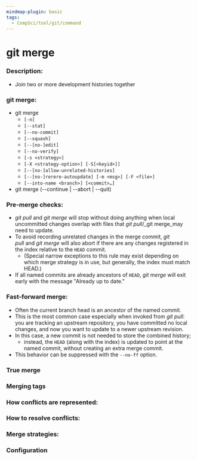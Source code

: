 ```yaml
---
mindmap-plugin: basic
tags:
  - CompSci/tool/git/command
---
```

# git merge
### Description:
- Join two or more development histories together
### git merge:
- git merge 
	- `[-n]`
	- `[--stat] `
	- `[--no-commit] `
	- `[--squash] `
	- `[--[no-]edit]`
	- `[--no-verify] `
	- `[-s <strategy>] `
	- `[-X <strategy-option>] [-S[<keyid>]]`
	- `[--[no-]allow-unrelated-histories]`
	- `[--[no-]rerere-autoupdate] [-m <msg>] [-F <file>]`
	- `[--into-name <branch>] [<commit>…​]`
- git merge (--continue | --abort | --quit)
### Pre-merge checks:
- _git pull_ and _git merge_ will stop without doing anything when local uncommitted changes overlap with files that _git pull_/_git merge_may need to update.
- To avoid recording unrelated changes in the merge commit, _git pull_ and _git merge_ will also abort if there are any changes registered in the index relative to the `HEAD` commit. 
	- (Special narrow exceptions to this rule may exist depending on which merge strategy is in use, but generally, the index must match HEAD.)
- If all named commits are already ancestors of `HEAD`, _git merge_ will exit early with the message "Already up to date."
### Fast-forward merge:
- Often the current branch head is an ancestor of the named commit. 
- This is the most common case especially when invoked from _git pull_: you are tracking an upstream repository, you have committed no local changes, and now you want to update to a newer upstream revision. 
- In this case, a new commit is not needed to store the combined history;
	- instead, the `HEAD` (along with the index) is updated to point at the named commit, without creating an extra merge commit.
- This behavior can be suppressed with the `--no-ff` option.

### True merge
### Merging tags
### How conflicts are represented:
### How to resolve conflicts:
### Merge strategies:
### Configuration